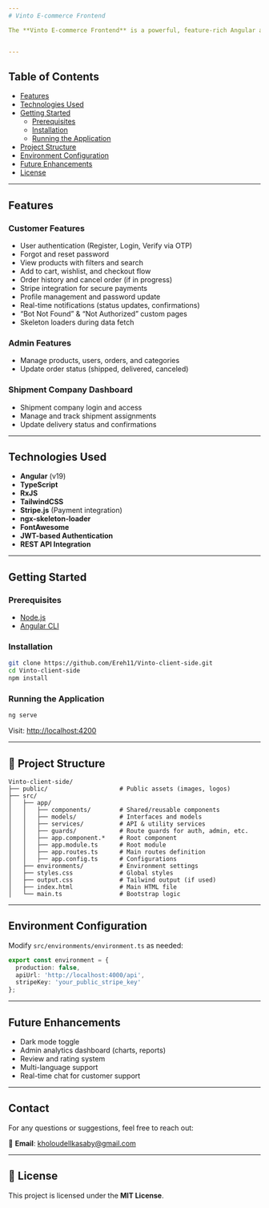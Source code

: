 ```yaml
---
# Vinto E-commerce Frontend

The **Vinto E-commerce Frontend** is a powerful, feature-rich Angular application designed to deliver a seamless and modern shopping experience. It integrates tightly with the Vinto E-commerce API and provides interfaces for customers, administrators, and shipment companies.


---
```


##  Table of Contents

- [Features](#features)
- [Technologies Used](#technologies-used)
- [Getting Started](#getting-started)
  - [Prerequisites](#prerequisites)
  - [Installation](#installation)
  - [Running the Application](#running-the-application)
- [Project Structure](#project-structure)
- [Environment Configuration](#environment-configuration)
- [Future Enhancements](#future-enhancements)
- [License](#license)

---

##  Features

###  Customer Features

- User authentication (Register, Login, Verify via OTP)
- Forgot and reset password
- View products with filters and search
- Add to cart, wishlist, and checkout flow
- Order history and cancel order (if in progress)
- Stripe integration for secure payments
- Profile management and password update
- Real-time notifications (status updates, confirmations)
- “Bot Not Found” & “Not Authorized” custom pages
- Skeleton loaders during data fetch

###  Admin Features

- Manage products, users, orders, and categories
- Update order status (shipped, delivered, canceled)

###  Shipment Company Dashboard

- Shipment company login and access
- Manage and track shipment assignments
- Update delivery status and confirmations

---

##  Technologies Used

- **Angular** (v19)
- **TypeScript**
- **RxJS**
- **TailwindCSS**
- **Stripe.js** (Payment integration)
- **ngx-skeleton-loader**
- **FontAwesome**
- **JWT-based Authentication**
- **REST API Integration**

---

##  Getting Started

###  Prerequisites

- [Node.js](https://nodejs.org/)
- [Angular CLI](https://angular.io/cli)

###  Installation

```bash
git clone https://github.com/Ereh11/Vinto-client-side.git
cd Vinto-client-side
npm install
```

###  Running the Application

```bash
ng serve
```

Visit: [http://localhost:4200](http://localhost:4200)

---

## 📁 Project Structure

```
Vinto-client-side/
├── public/                    # Public assets (images, logos)
├── src/
│   ├── app/
│   │   ├── components/        # Shared/reusable components
│   │   ├── models/            # Interfaces and models
│   │   ├── services/          # API & utility services
│   │   ├── guards/            # Route guards for auth, admin, etc.
│   │   ├── app.component.*    # Root component
│   │   ├── app.module.ts      # Root module
│   │   ├── app.routes.ts      # Main routes definition
│   │   ├── app.config.ts      # Configurations
│   ├── environments/          # Environment settings
│   ├── styles.css             # Global styles
│   ├── output.css             # Tailwind output (if used)
│   ├── index.html             # Main HTML file
│   └── main.ts                # Bootstrap logic
```

---

##  Environment Configuration

Modify `src/environments/environment.ts` as needed:

```ts
export const environment = {
  production: false,
  apiUrl: 'http://localhost:4000/api',
  stripeKey: 'your_public_stripe_key'
};
```

---

##  Future Enhancements

- Dark mode toggle
- Admin analytics dashboard (charts, reports)
- Review and rating system
- Multi-language support
- Real-time chat for customer support

---


##  Contact

For any questions or suggestions, feel free to reach out:

📧 **Email**: [kholoudellkasaby@gmail.com](mailto:kholoudellkasaby@gmail.com)

---

## 📜 License

This project is licensed under the **MIT License**.
